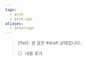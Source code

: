 ```yaml
---
tags:
  - arch
  - arch-cpu
aliases:
  - Interrupt
---
```

> [!fail]- 본 글은 #draft 상태입니다.
> - [ ] 내용 추가
